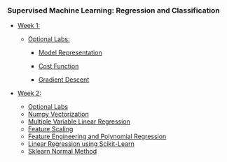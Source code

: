 ### Supervised Machine Learning: Regression and Classification

* <a href = "https://github.com/vhoang1206/Coursera-Machine-Learning-Specialization/tree/main/Course%201%20-%20Supervised%20Machine%20Learning-%20Regression%20and%20Classification" target = "_blank">Week 1:</a>

  * <a href = "https://github.com/vhoang1206/Coursera-Machine-Learning-Specialization/tree/main/Course%201%20-%20Supervised%20Machine%20Learning-%20Regression%20and%20Classification/Course%201%20-%20Week%201" target = "_blank">Optional Labs:</a>
  
    * <a href = "https://github.com/vhoang1206/Coursera-Machine-Learning-Specialization/blob/main/Course%201%20-%20Supervised%20Machine%20Learning-%20Regression%20and%20Classification/Course%201%20-%20Week%201/Labs/C1_W1_Lab02_Model_Representation_Soln.ipynb" target = "_blank">Model Representation</a>
    
    * <a href = "https://github.com/vhoang1206/Coursera-Machine-Learning-Specialization/blob/main/Course%201%20-%20Supervised%20Machine%20Learning-%20Regression%20and%20Classification/Course%201%20-%20Week%201/Labs/C1_W1_Lab03_Cost_function_Soln.ipynb" target = "_blank">Cost Function</a>
    
    * <a href = "https://github.com/vhoang1206/Coursera-Machine-Learning-Specialization/blob/main/Course%201%20-%20Supervised%20Machine%20Learning-%20Regression%20and%20Classification/Course%201%20-%20Week%201/Labs/C1_W1_Lab04_Gradient_Descent_Soln.ipynb">Gradient Descent</a>

* [Week 2:](https://github.com/vhoang1206/Coursera-Machine-Learning-Specialization/tree/main/Course%201%20-%20Supervised%20Machine%20Learning-%20Regression%20and%20Classification/Course%201%20-%20Week%202)
  * [Optional Labs](https://github.com/vhoang1206/Coursera-Machine-Learning-Specialization/tree/main/Course%201%20-%20Supervised%20Machine%20Learning-%20Regression%20and%20Classification/Course%201%20-%20Week%202)
   * [Numpy Vectorization](https://github.com/vhoang1206/Coursera-Machine-Learning-Specialization/blob/main/Course%201%20-%20Supervised%20Machine%20Learning-%20Regression%20and%20Classification/Course%201%20-%20Week%202/Labs/C1_W2_Lab01_Python_Numpy_Vectorization_Soln.ipynb)
   * [Multiple Variable Linear Regression](https://github.com/vhoang1206/Coursera-Machine-Learning-Specialization/blob/main/Course%201%20-%20Supervised%20Machine%20Learning-%20Regression%20and%20Classification/Course%201%20-%20Week%202/Labs/C1_W2_Lab02_Multiple_Variable_Soln.ipynb)
   * [Feature Scaling](https://github.com/vhoang1206/Coursera-Machine-Learning-Specialization/blob/main/Course%201%20-%20Supervised%20Machine%20Learning-%20Regression%20and%20Classification/Course%201%20-%20Week%202/Labs/C1_W2_Lab03_Feature_Scaling_and_Learning_Rate_Soln.ipynb)
   *  [Feature Engineering and Polynomial Regression](https://github.com/vhoang1206/Coursera-Machine-Learning-Specialization/blob/main/Course%201%20-%20Supervised%20Machine%20Learning-%20Regression%20and%20Classification/Course%201%20-%20Week%202/Labs/C1_W2_Lab04_FeatEng_PolyReg_Soln.ipynb)
   *  [Linear Regression using Scikit-Learn](https://github.com/vhoang1206/Coursera-Machine-Learning-Specialization/blob/main/Course%201%20-%20Supervised%20Machine%20Learning-%20Regression%20and%20Classification/Course%201%20-%20Week%202/Labs/C1_W2_Lab05_Sklearn_GD_Soln.ipynb)
  *  [Sklearn Normal Method](https://github.com/vhoang1206/Coursera-Machine-Learning-Specialization/blob/main/Course%201%20-%20Supervised%20Machine%20Learning-%20Regression%20and%20Classification/Course%201%20-%20Week%202/Labs/C1_W2_Lab06_Sklearn_Normal_Soln.ipynb)
